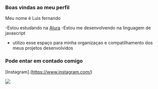 ### Boas vindas ao meu perfil 
Meu nome é Luis fernando


-Estou estudando na [Alura](www.alura.com.br)
-Estou me desenvolvendo na linguagem de javascript
- utilizo esse espaço para minha organizaçao e compatilhamento dos meus projetos desenvolvidos

### Pode entar em contado comigo 

[Instagram].(https://www.instagram.com/)

![](https://media1.tenor.com/m/PQgWghXKP0MAAAAC/games-eduuuu.gif)
